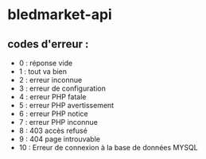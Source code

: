 # bledmarket-api

## codes d'erreur :
- 0 : réponse vide
- 1 : tout va bien
- 2 : erreur inconnue
- 3 : erreur de configuration
- 4 : erreur PHP fatale
- 5 : erreur PHP avertissement
- 6 : erreur PHP notice
- 7 : erreur PHP inconnue
- 8 : 403 accès refusé
- 9 : 404 page introuvable
- 10 : Erreur de connexion à la base de données MYSQL